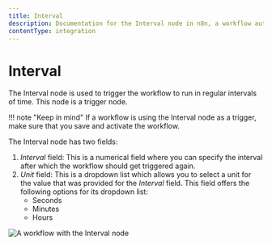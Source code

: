 ```yaml
---
title: Interval
description: Documentation for the Interval node in n8n, a workflow automation platform. Includes guidance on usage, and links to examples.
contentType: integration
---
```


# Interval

The Interval node is used to trigger the workflow to run in regular intervals of time. This node is a trigger node.

!!! note "Keep in mind"
    If a workflow is using the Interval node as a trigger, make sure that you save and activate the workflow.


The Interval node has two fields:
1. *Interval* field: This is a numerical field where you can specify the interval after which the workflow should get triggered again.
2. *Unit* field: This is a dropdown list which allows you to select a unit for the value that was provided for the *Interval* field. This field offers the following options for its dropdown list:
    - Seconds
    - Minutes
    - Hours

![A workflow with the Interval node](/_images/integrations/builtin/core-nodes/interval/workflow.png)





